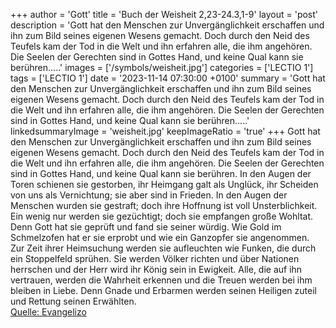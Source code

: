 +++
author = 'Gott'
title = 'Buch der Weisheit 2,23-24.3,1-9'
layout = 'post'
description = 'Gott hat den Menschen zur Unvergänglichkeit erschaffen und ihn zum Bild seines eigenen Wesens gemacht. Doch durch den Neid des Teufels kam der Tod in die Welt und ihn erfahren alle, die ihm angehören. Die Seelen der Gerechten sind in Gottes Hand, und keine Qual kann sie berühren.....'
images = ['/symbols/weisheit.jpg']
categories = ['LECTIO 1']
tags = ['LECTIO 1']
date = '2023-11-14 07:30:00 +0100'
summary = 'Gott hat den Menschen zur Unvergänglichkeit erschaffen und ihn zum Bild seines eigenen Wesens gemacht. Doch durch den Neid des Teufels kam der Tod in die Welt und ihn erfahren alle, die ihm angehören. Die Seelen der Gerechten sind in Gottes Hand, und keine Qual kann sie berühren.....'
linkedsummaryImage = 'weisheit.jpg'
keepImageRatio = 'true'
+++
Gott hat den Menschen zur Unvergänglichkeit erschaffen und ihn zum Bild seines eigenen Wesens gemacht.
Doch durch den Neid des Teufels kam der Tod in die Welt und ihn erfahren alle, die ihm angehören.
Die Seelen der Gerechten sind in Gottes Hand, und keine Qual kann sie berühren.
In den Augen der Toren schienen sie gestorben, ihr Heimgang galt als Unglück,
ihr Scheiden von uns als Vernichtung; sie aber sind in Frieden.<!--more-->
In den Augen der Menschen wurden sie gestraft; doch ihre Hoffnung ist voll Unsterblichkeit.
Ein wenig nur werden sie gezüchtigt; doch sie empfangen große Wohltat. Denn Gott hat sie geprüft und fand sie seiner würdig.
Wie Gold im Schmelzofen hat er sie erprobt und wie ein Ganzopfer sie angenommen.
Zur Zeit ihrer Heimsuchung werden sie aufleuchten wie Funken, die durch ein Stoppelfeld sprühen.
Sie werden Völker richten und über Nationen herrschen und der Herr wird ihr König sein in Ewigkeit.
Alle, die auf ihn vertrauen, werden die Wahrheit erkennen und die Treuen werden bei ihm bleiben in Liebe. Denn Gnade und Erbarmen werden seinen Heiligen zuteil und Rettung seinen Erwählten.<br> [Quelle: Evangelizo](https://evangeliumtagfuertag.org/DE/gospel)
